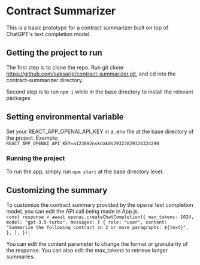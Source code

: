 # Contract Summarizer

This is a basic prototype for a contract summarizer built on top of ChatGPT's text completion model.

## Getting the project to run

The first step is to clone the repo. Run git clone https://github.com/saksarip/contract-summarizer.git, and cd into the contract-summarizer directory.

Second step is to run `npm i` while in the base directory to install the relevant packages

## Setting environmental variable

Set your REACT_APP_OPENAI_API_KEY in a .env file at the base directory of the project.
Example:  
`REACT_APP_OPENAI_API_KEY=a123892nskdakds29323829324324290`

### Running the project

To run the app, simply run `npm start` at the base directory level.

## Customizing the summary

To customize the contract summary provided by the openai text completion model, you can edit the API call being made in App.js.  
`const response = await openai.createChatCompletion({
        max_tokens: 1024,
        model: "gpt-3.5-turbo",
        messages: [
          {
            role: "user",
            content: "Summarize the following contract in 2 or more paragraphs: ${text}",
          },
        ],
});`

You can edit the content parameter to change the format or granularity of the response. You can also edit the max_tokens to retrieve longer summaries.
